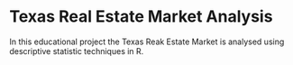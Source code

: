 # Texas  Real Estate Market Analysis

In this educational project the Texas Reak Estate Market is analysed using descriptive statistic techniques in R.
